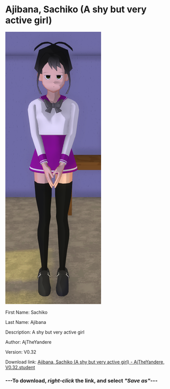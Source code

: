 # Ajibana, Sachiko (A shy but very active girl)

<img src = "https://raw.githubusercontent.com/Arbiter1223/Daigaku-Gurashi-Custom-Students/master/Students/Files/Ajibana%2C%20Sachiko%20(A%20shy%20but%20very%20active%20girl).png">

First Name: Sachiko

Last Name: Ajibana

Description: A shy but very active girl

Author: AjTheYandere

Version: V0.32

Download link: <a href="https://raw.githubusercontent.com/Arbiter1223/Daigaku-Gurashi-Custom-Students/master/Students/Files/Ajibana%2C%20Sachiko%20(A%20shy%20but%20very%20active%20girl)%20-%20AjTheYandere%2C%20V0.32.student">Ajibana, Sachiko (A shy but very active girl) - AjTheYandere, V0.32.student</a>

### ---**To download, _right-click_ the link, and select _"Save as"_**---
